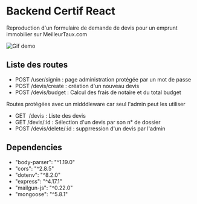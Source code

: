 # Backend Certif React

Reproduction d'un formulaire de demande de devis pour un emprunt immobilier sur MeilleurTaux.com

![Gif demo](src/demo/certif-react.gif)

## Liste des routes

- POST /user/signin : page administration protégée par un mot de passe
- POST /devis/create : création d'un nouveau devis
- POST /devis/budget : Calcul des frais de notaire et du total budget

Routes protégées avec un midddleware car seul l'admin peut les utiliser

- GET  /devis : Liste des devis
- GET /devis/:id : Sélection d'un devis par son n° de dossier
- POST /devis/delete/:id : supprression d'un devis par l'admin

## Dependencies

- "body-parser": "^1.19.0"
- "cors": "^2.8.5"
- "dotenv": "^8.2.0"
- "express": "^4.17.1"
- "mailgun-js": "^0.22.0"
- "mongoose": "^5.8.1"
